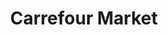 ---
title: "Carrefour Market"
url: /saint-pourcain-sur-sioule/carrefour-market/
shop: supermarché
---